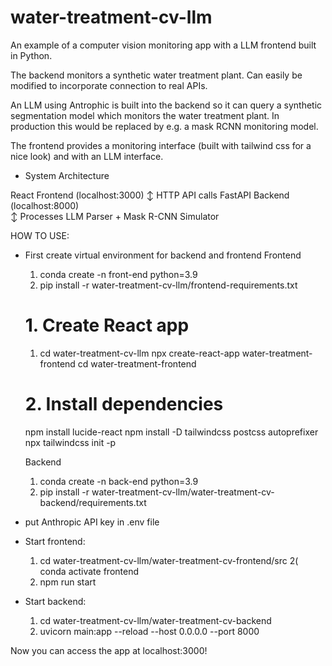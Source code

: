# water-treatment-cv-llm
An example of a computer vision monitoring app with a LLM frontend built in Python.

The backend monitors a synthetic water treatment plant. Can easily be modified to incorporate connection to real APIs.

An LLM using Antrophic is built into the backend so it can query a synthetic segmentation model which monitors the water treatment plant. In production this would be replaced by e.g. a mask RCNN monitoring model.

The frontend provides a monitoring interface (built with tailwind css for a nice look) and with an LLM interface.
- System Architecture

React Frontend (localhost:3000)
       ↕ HTTP API calls
FastAPI Backend (localhost:8000)  
       ↕ Processes
LLM Parser + Mask R-CNN Simulator

HOW TO USE:

- First create virtual environment for backend and frontend
  Frontend
  
  1) conda create -n front-end python=3.9
  2) pip install -r water-treatment-cv-llm/frontend-requirements.txt

  # 1. Create React app
  1) cd water-treatment-cv-llm
  npx create-react-app water-treatment-frontend
  cd water-treatment-frontend

  # 2. Install dependencies
  npm install lucide-react
  npm install -D tailwindcss postcss autoprefixer
  npx tailwindcss init -p
  
  Backend
  1) conda create -n back-end python=3.9
  2) pip install -r water-treatment-cv-llm/water-treatment-cv-backend/requirements.txt
  
  
- put Anthropic API key in .env file


- Start frontend:
  1) cd water-treatment-cv-llm/water-treatment-cv-frontend/src
  2( conda activate frontend	  
  3) npm run start

- Start backend:
  1) cd water-treatment-cv-llm/water-treatment-cv-backend
  2) uvicorn main:app --reload --host 0.0.0.0 --port 8000



Now you can access the app at localhost:3000!


